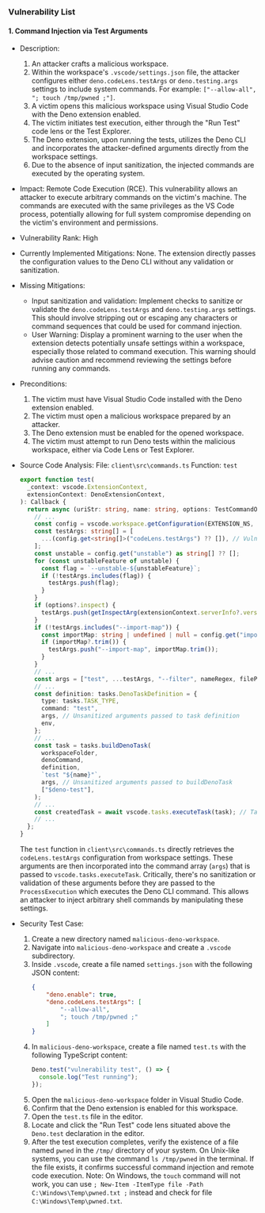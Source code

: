 ### Vulnerability List

#### 1. Command Injection via Test Arguments

- Description:
    1. An attacker crafts a malicious workspace.
    2. Within the workspace's `.vscode/settings.json` file, the attacker configures either `deno.codeLens.testArgs` or `deno.testing.args` settings to include system commands. For example: `["--allow-all", "; touch /tmp/pwned ;"]`.
    3. A victim opens this malicious workspace using Visual Studio Code with the Deno extension enabled.
    4. The victim initiates test execution, either through the "Run Test" code lens or the Test Explorer.
    5. The Deno extension, upon running the tests, utilizes the Deno CLI and incorporates the attacker-defined arguments directly from the workspace settings.
    6. Due to the absence of input sanitization, the injected commands are executed by the operating system.

- Impact:
    Remote Code Execution (RCE). This vulnerability allows an attacker to execute arbitrary commands on the victim's machine. The commands are executed with the same privileges as the VS Code process, potentially allowing for full system compromise depending on the victim's environment and permissions.

- Vulnerability Rank: High

- Currently Implemented Mitigations:
    None. The extension directly passes the configuration values to the Deno CLI without any validation or sanitization.

- Missing Mitigations:
    - Input sanitization and validation: Implement checks to sanitize or validate the `deno.codeLens.testArgs` and `deno.testing.args` settings. This should involve stripping out or escaping any characters or command sequences that could be used for command injection.
    - User Warning: Display a prominent warning to the user when the extension detects potentially unsafe settings within a workspace, especially those related to command execution. This warning should advise caution and recommend reviewing the settings before running any commands.

- Preconditions:
    1. The victim must have Visual Studio Code installed with the Deno extension enabled.
    2. The victim must open a malicious workspace prepared by an attacker.
    3. The Deno extension must be enabled for the opened workspace.
    4. The victim must attempt to run Deno tests within the malicious workspace, either via Code Lens or Test Explorer.

- Source Code Analysis:
    File: `client\src\commands.ts`
    Function: `test`

    ```typescript
    export function test(
      _context: vscode.ExtensionContext,
      extensionContext: DenoExtensionContext,
    ): Callback {
      return async (uriStr: string, name: string, options: TestCommandOptions) => {
        // ...
        const config = vscode.workspace.getConfiguration(EXTENSION_NS, uri);
        const testArgs: string[] = [
          ...(config.get<string[]>("codeLens.testArgs") ?? []), // Vulnerable code: Reading test arguments from configuration
        ];
        const unstable = config.get("unstable") as string[] ?? [];
        for (const unstableFeature of unstable) {
          const flag = `--unstable-${unstableFeature}`;
          if (!testArgs.includes(flag)) {
            testArgs.push(flag);
          }
        }
        if (options?.inspect) {
          testArgs.push(getInspectArg(extensionContext.serverInfo?.version));
        }
        if (!testArgs.includes("--import-map")) {
          const importMap: string | undefined | null = config.get("importMap");
          if (importMap?.trim()) {
            testArgs.push("--import-map", importMap.trim());
          }
        }
        // ...
        const args = ["test", ...testArgs, "--filter", nameRegex, filePath]; // Command construction, including unsanitized arguments
        // ...
        const definition: tasks.DenoTaskDefinition = {
          type: tasks.TASK_TYPE,
          command: "test",
          args, // Unsanitized arguments passed to task definition
          env,
        };
        // ...
        const task = tasks.buildDenoTask(
          workspaceFolder,
          denoCommand,
          definition,
          `test "${name}"`,
          args, // Unsanitized arguments passed to buildDenoTask
          ["$deno-test"],
        );
        // ...
        const createdTask = await vscode.tasks.executeTask(task); // Task execution, leading to command injection
        // ...
      };
    }
    ```
    The `test` function in `client\src\commands.ts` directly retrieves the `codeLens.testArgs` configuration from workspace settings. These arguments are then incorporated into the command array (`args`) that is passed to `vscode.tasks.executeTask`.  Critically, there's no sanitization or validation of these arguments before they are passed to the `ProcessExecution` which executes the Deno CLI command. This allows an attacker to inject arbitrary shell commands by manipulating these settings.

- Security Test Case:
    1. Create a new directory named `malicious-deno-workspace`.
    2. Navigate into `malicious-deno-workspace` and create a `.vscode` subdirectory.
    3. Inside `.vscode`, create a file named `settings.json` with the following JSON content:
        ```json
        {
            "deno.enable": true,
            "deno.codeLens.testArgs": [
                "--allow-all",
                "; touch /tmp/pwned ;"
            ]
        }
        ```
    4. In `malicious-deno-workspace`, create a file named `test.ts` with the following TypeScript content:
        ```typescript
        Deno.test("vulnerability test", () => {
          console.log("Test running");
        });
        ```
    5. Open the `malicious-deno-workspace` folder in Visual Studio Code.
    6. Confirm that the Deno extension is enabled for this workspace.
    7. Open the `test.ts` file in the editor.
    8. Locate and click the "Run Test" code lens situated above the `Deno.test` declaration in the editor.
    9. After the test execution completes, verify the existence of a file named `pwned` in the `/tmp/` directory of your system. On Unix-like systems, you can use the command `ls /tmp/pwned` in the terminal. If the file exists, it confirms successful command injection and remote code execution. Note: On Windows, the `touch` command will not work, you can use `; New-Item -ItemType file -Path C:\Windows\Temp\pwned.txt ;` instead and check for file `C:\Windows\Temp\pwned.txt`.
